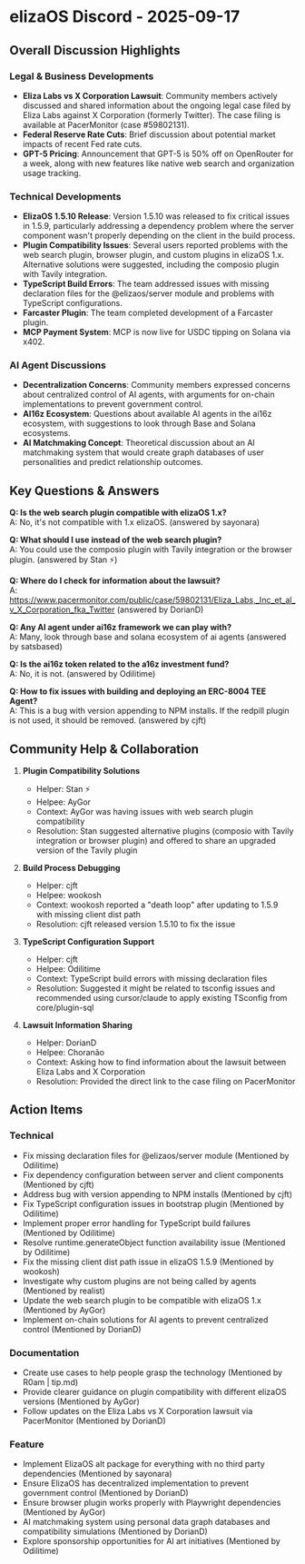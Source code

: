 # elizaOS Discord - 2025-09-17

## Overall Discussion Highlights

### Legal & Business Developments
- **Eliza Labs vs X Corporation Lawsuit**: Community members actively discussed and shared information about the ongoing legal case filed by Eliza Labs against X Corporation (formerly Twitter). The case filing is available at PacerMonitor (case #59802131).
- **Federal Reserve Rate Cuts**: Brief discussion about potential market impacts of recent Fed rate cuts.
- **GPT-5 Pricing**: Announcement that GPT-5 is 50% off on OpenRouter for a week, along with new features like native web search and organization usage tracking.

### Technical Developments
- **ElizaOS 1.5.10 Release**: Version 1.5.10 was released to fix critical issues in 1.5.9, particularly addressing a dependency problem where the server component wasn't properly depending on the client in the build process.
- **Plugin Compatibility Issues**: Several users reported problems with the web search plugin, browser plugin, and custom plugins in elizaOS 1.x. Alternative solutions were suggested, including the composio plugin with Tavily integration.
- **TypeScript Build Errors**: The team addressed issues with missing declaration files for the @elizaos/server module and problems with TypeScript configurations.
- **Farcaster Plugin**: The team completed development of a Farcaster plugin.
- **MCP Payment System**: MCP is now live for USDC tipping on Solana via x402.

### AI Agent Discussions
- **Decentralization Concerns**: Community members expressed concerns about centralized control of AI agents, with arguments for on-chain implementations to prevent government control.
- **AI16z Ecosystem**: Questions about available AI agents in the ai16z ecosystem, with suggestions to look through Base and Solana ecosystems.
- **AI Matchmaking Concept**: Theoretical discussion about an AI matchmaking system that would create graph databases of user personalities and predict relationship outcomes.

## Key Questions & Answers

**Q: Is the web search plugin compatible with elizaOS 1.x?**  
A: No, it's not compatible with 1.x elizaOS. (answered by sayonara)

**Q: What should I use instead of the web search plugin?**  
A: You could use the composio plugin with Tavily integration or the browser plugin. (answered by Stan ⚡)

**Q: Where do I check for information about the lawsuit?**  
A: https://www.pacermonitor.com/public/case/59802131/Eliza_Labs,_Inc_et_al_v_X_Corporation_fka_Twitter (answered by DorianD)

**Q: Any AI agent under ai16z framework we can play with?**  
A: Many, look through base and solana ecosystem of ai agents (answered by satsbased)

**Q: Is the ai16z token related to the a16z investment fund?**  
A: No, it is not. (answered by Odilitime)

**Q: How to fix issues with building and deploying an ERC-8004 TEE Agent?**  
A: This is a bug with version appending to NPM installs. If the redpill plugin is not used, it should be removed. (answered by cjft)

## Community Help & Collaboration

1. **Plugin Compatibility Solutions**
   - Helper: Stan ⚡
   - Helpee: AyGor
   - Context: AyGor was having issues with web search plugin compatibility
   - Resolution: Stan suggested alternative plugins (composio with Tavily integration or browser plugin) and offered to share an upgraded version of the Tavily plugin

2. **Build Process Debugging**
   - Helper: cjft
   - Helpee: wookosh
   - Context: wookosh reported a "death loop" after updating to 1.5.9 with missing client dist path
   - Resolution: cjft released version 1.5.10 to fix the issue

3. **TypeScript Configuration Support**
   - Helper: cjft
   - Helpee: Odilitime
   - Context: TypeScript build errors with missing declaration files
   - Resolution: Suggested it might be related to tsconfig issues and recommended using cursor/claude to apply existing TSconfig from core/plugin-sql

4. **Lawsuit Information Sharing**
   - Helper: DorianD
   - Helpee: Choranão
   - Context: Asking how to find information about the lawsuit between Eliza Labs and X Corporation
   - Resolution: Provided the direct link to the case filing on PacerMonitor

## Action Items

### Technical
- Fix missing declaration files for @elizaos/server module (Mentioned by Odilitime)
- Fix dependency configuration between server and client components (Mentioned by cjft)
- Address bug with version appending to NPM installs (Mentioned by cjft)
- Fix TypeScript configuration issues in bootstrap plugin (Mentioned by Odilitime)
- Implement proper error handling for TypeScript build failures (Mentioned by Odilitime)
- Resolve runtime.generateObject function availability issue (Mentioned by Odilitime)
- Fix the missing client dist path issue in elizaOS 1.5.9 (Mentioned by wookosh)
- Investigate why custom plugins are not being called by agents (Mentioned by realist)
- Update the web search plugin to be compatible with elizaOS 1.x (Mentioned by AyGor)
- Implement on-chain solutions for AI agents to prevent centralized control (Mentioned by DorianD)

### Documentation
- Create use cases to help people grasp the technology (Mentioned by R0am | tip.md)
- Provide clearer guidance on plugin compatibility with different elizaOS versions (Mentioned by AyGor)
- Follow updates on the Eliza Labs vs X Corporation lawsuit via PacerMonitor (Mentioned by DorianD)

### Feature
- Implement ElizaOS alt package for everything with no third party dependencies (Mentioned by sayonara)
- Ensure ElizaOS has decentralized implementation to prevent government control (Mentioned by DorianD)
- Ensure browser plugin works properly with Playwright dependencies (Mentioned by AyGor)
- AI matchmaking system using personal data graph databases and compatibility simulations (Mentioned by DorianD)
- Explore sponsorship opportunities for AI art initiatives (Mentioned by Odilitime)